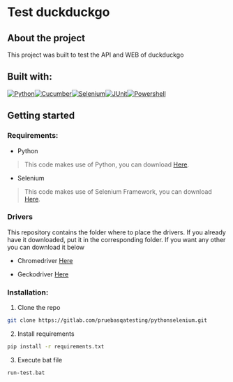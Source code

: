 # Test duckduckgo

## About the project

This project was built to test the API and WEB of duckduckgo

## Built with:

[![Python][Python]][Python-url][![Cucumber][Cucumber]][Cucumber-url][![Selenium][Selenium]][Selenium-url][![JUnit][JUnit]][JUnit-url][![Powershell][Powershell]][Powershell-url]

## Getting started
    
### Requirements:

* Python 

> This code makes use of Python, you can download [Here](https://www.python.org/downloads/). 

  * Selenium

> This code makes use of Selenium Framework, you can download [Here](https://www.selenium.dev/downloads/). 

### Drivers

This repository contains the folder where to place the drivers. If you already have it downloaded, put it in the corresponding folder. If you want any other you can download it below


  * Chromedriver 
 [Here](https://chromedriver.chromium.org/downloads)

  * Geckodriver
  [Here](https://github.com/mozilla/geckodriver/releases)


### Installation:

1. Clone the repo 
```sh
git clone https://gitlab.com/pruebasqatesting/pythonselenium.git
```
2. Install requirements 
```sh
pip install -r requirements.txt
```
3. Execute bat file
```sh
run-test.bat
```

[Python]: https://img.shields.io/badge/Python-20232A?style=for-the-badge&logo=Python&logoColor=61DAFB
[Python-url]: https://www.python.org/
[Cucumber]: https://img.shields.io/badge/Cucumber-FFFFFF?style=for-the-badge&logo=Cucumber&logoColor=73AF59
[Cucumber-url]: https://cucumber.io/
[Selenium]: https://img.shields.io/badge/Selenium-white?style=for-the-badge&logo=Selenium&logoColor=#43B02A
[Selenium-url]: https://www.selenium.dev/
[JUnit]: https://img.shields.io/badge/JUnit-white/?style=for-the-badge&logo=JUnit5&logoColor=#43B02A
[JUnit-url]: https://junit.org/junit5/
[Powershell]: https://img.shields.io/badge/Shell-white?style=for-the-badge&logo=powershell&logoColor=#5391FE
[Powershell-url]: https://learn.microsoft.com/es-es/powershell/
